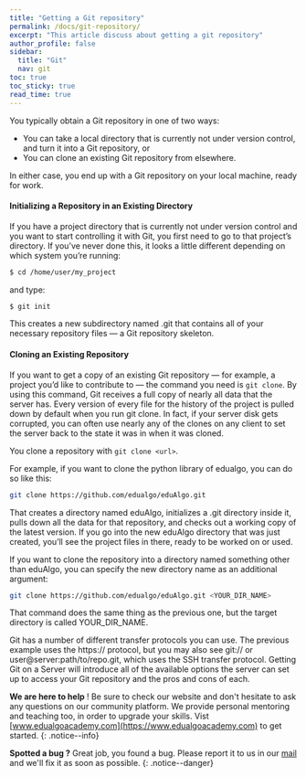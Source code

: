 ```yaml
---
title: "Getting a Git repository"
permalink: /docs/git-repository/
excerpt: "This article discuss about getting a git repository"
author_profile: false
sidebar:
  title: "Git"
  nav: git
toc: true
toc_sticky: true
read_time: true
---
```


<script type="text/javascript" async
  src="https://cdn.mathjax.org/mathjax/latest/MathJax.js?config=TeX-MML-AM_CHTML">
</script>

You typically obtain a Git repository in one of two ways:

- You can take a local directory that is currently not under version control, and turn it into a Git
  repository, or
- You can clone an existing Git repository from elsewhere.

In either case, you end up with a Git repository on your local machine, ready for work.

#### Initializing a Repository in an Existing Directory

If you have a project directory that is currently not under version control and you want to start controlling it with Git, you first need to go to that project’s directory. If you’ve never done this, it looks a little different depending on which system you’re running:

```bash
$ cd /home/user/my_project
```


and type:

```bash
$ git init
```


This creates a new subdirectory named .git that contains all of your necessary repository files — a Git repository skeleton.

#### Cloning an Existing Repository

If you want to get a copy of an existing Git repository — for example, a project you’d like to contribute to — the command you need is `git clone`. By using this command, Git receives a full copy of nearly all data that the server has. Every version of every file for the history of the project is pulled down by default when you run git clone. In fact, if your server disk gets corrupted, you can often use nearly any of the clones on any client to set the server back to the state it was in when it was cloned.

You clone a repository with `git clone <url>`. 

For example, if you want to clone the python library of edualgo, you can do so like this:

```bash
git clone https://github.com/edualgo/eduAlgo.git
```

That creates a directory named eduAlgo, initializes a .git directory inside it, pulls down all the data for that repository, and checks out a working copy of the latest version. If you go into the new eduAlgo directory that was just created, you’ll see the project files in there, ready to be worked on or used.

If you want to clone the repository into a directory named something other than eduAlgo, you can specify the new directory name as an additional argument:

```bash
git clone https://github.com/edualgo/eduAlgo.git <YOUR_DIR_NAME>
```

That command does the same thing as the previous one, but the target directory is called YOUR_DIR_NAME.

Git has a number of different transfer protocols you can use. The previous example uses the https:// protocol, but you may also see git:// or user@server:path/to/repo.git, which uses the SSH transfer protocol. Getting Git on a Server will introduce all of the available options the server can set up to access your Git repository and the pros and cons of each.

<i class="fas fa-lightbulb fa-2x"></i> **We are here to help** ! Be sure to check our website and don't hesitate to ask any questions on our community platform. We provide personal mentoring and teaching too, in order to upgrade your skills. Vist [www.edualgoacademy.com](https://www.edualgoacademy.com) to get started.
{: .notice--info}

<i class="fas fa-bug fa-2x"></i> **Spotted a bug ?** Great job, you found a bug. Please report it to us in our [mail](mailto:founder@edualgoacademy.com) and we'll fix it as soon as possible.
{: .notice--danger}